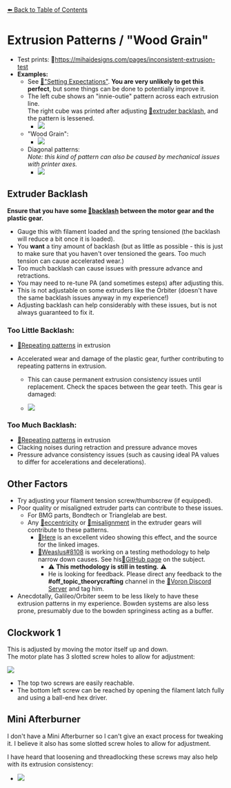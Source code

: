 [:arrow_left: Back to Table of Contents](/README.md)
# Extrusion Patterns / "Wood Grain"

- Test prints: :page_facing_up:https://mihaidesigns.com/pages/inconsistent-extrusion-test
- **Examples:**
    - See [:page_facing_up:"Setting Expectations"](/articles/before_we_begin.md#setting-expectations). **You are very unlikely to get this perfect**, but some things can be done to potentially improve it.  
    - The left cube shows an "innie-outie" pattern across each extrusion line.\
    The right cube was printed after adjusting [:pushpin:extruder backlash](#extruder-backlash), and the pattern is lessened.
        - ![](/images/troubleshooting/Backlash-Comparison.png)
    - "Wood Grain":
        - ![](/images/troubleshooting/Backlash-WoodGrain.png)
    - Diagonal patterns:\
    *Note: this kind of pattern can also be caused by mechanical issues with printer axes.*
        - ![](/images/troubleshooting/Backlash-Pattern.png)


## Extruder Backlash

**Ensure that you have some [:page_facing_up:backlash](https://gfycat.com/mealycautiouscoqui) between the motor gear and the plastic gear.**
- Gauge this with filament loaded and the spring tensioned (the backlash will reduce a bit once it is loaded).
- You **want** a tiny amount of backlash (but as little as possible - this is just to make sure that you haven't over tensioned the gears. Too much tension can cause accelerated wear.) 
- Too much backlash can cause issues with pressure advance and retractions.
- You may need to re-tune PA (and sometimes esteps) after adjusting this.
- This is not adjustable on some extruders like the Orbiter (doesn't have the same backlash issues anyway in my experience!)
- Adjusting backlash can help considerably with these issues, but is not always guaranteed to fix it.



### Too Little Backlash:
- [:pushpin:Repeating patterns](/articles/troubleshooting/extrusion_patterns.md#repeating-patterns) in extrusion

- Accelerated wear and damage of the plastic gear, further contributing to repeating patterns in extrusion.
    - This can cause permanent extrusion consistency issues until replacement. Check the spaces between the gear teeth. This gear is damaged:

    - ![](/images/troubleshooting/bmg-tooth-damage.png)


### Too Much Backlash:
- [:pushpin:Repeating patterns](/articles/troubleshooting/extrusion_patterns.md#repeating-patterns) in extrusion
- Clacking noises during retraction and pressure advance moves
- Pressure advance consistency issues (such as causing ideal PA values to differ for accelerations and decelerations).

## Other Factors
- Try adjusting your filament tension screw/thumbscrew (if equipped).
- Poor quality or misaligned extruder parts can contribute to these issues.
    - For BMG parts, Bondtech or Trianglelab are best.
    - Any [:page_facing_up:eccentricity](/images/troubleshooting/extrusion_patterns/eccentricity.png) or [:page_facing_up:misalignment](/images/troubleshooting/extrusion_patterns/filament_gear_misalignment.png) in the extruder gears will contribute to these patterns.
        - [:page_facing_up:Here](https://youtu.be/c6JmCdovE0U?t=431) is an excellent video showing this effect, and the source for the linked images.
        - [:page_facing_up:Weaslus#8108](https://discordapp.com/users/195286997240250368/) is working on a testing methodology to help narrow down causes. See his[:page_facing_up:GitHub page](https://github.com/weaslus/Inconsistent_Extrusion_Diagnostics) on the subject.
            - :warning: **This methodology is still in testing.** :warning: 
            - He is looking for feedback. Please direct any feedback to the **#off_topic_theorycrafting** channel in the [:page_facing_up:Voron Discord Server](https://discord.com/invite/voron) and tag him. 
- Anecdotally, Galileo/Orbiter seem to be less likely to have these extrusion patterns in my experience. Bowden systems are also less prone, presumably due to the bowden springiness acting as a buffer.


## Clockwork 1
This is adjusted by moving the motor itself up and down.\
The motor plate has 3 slotted screw holes to allow for adjustment:

![](/images/troubleshooting/Backlash-Adjust.png)

- The top two screws are easily reachable.
- The bottom left screw can be reached by opening the filament latch fully and using a ball-end hex driver.
## Mini Afterburner

I don't have a Mini Afterburner so I can't give an exact process for tweaking it. I believe it also has some slotted screw holes to allow for adjustment.

I have heard that loosening and threadlocking these screws may also help with its extrusion consistency:
- ![](/images/troubleshooting/Backlash-MiniAB-Screws)

